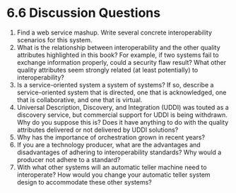 6.6 Discussion Questions
===

1. Find a web service mashup. Write several concrete interoperability scenarios for this system.
2. What is the relationship between interoperability and the other quality attributes highlighted in this book? For example, if two systems fail to exchange information properly, could a security flaw result? What other quality attributes seem strongly related (at least potentially) to interoperability?
3. Is a service-oriented system a system of systems? If so, describe a service-oriented system that is directed, one that is acknowledged, one that is collaborative, and one that is virtual.
4. Universal Description, Discovery, and Integration (UDDI) was touted as a discovery service, but commercial support for UDDI is being withdrawn. Why do you suppose this is? Does it have anything to do with the quality attributes delivered or not delivered by UDDI solutions?
5. Why has the importance of orchestration grown in recent years?
6. If you are a technology producer, what are the advantages and disadvantages of adhering to interoperability standards? Why would a producer not adhere to a standard?
7. With what other systems will an automatic teller machine need to interoperate? How would you change your automatic teller system design to accommodate these other systems?